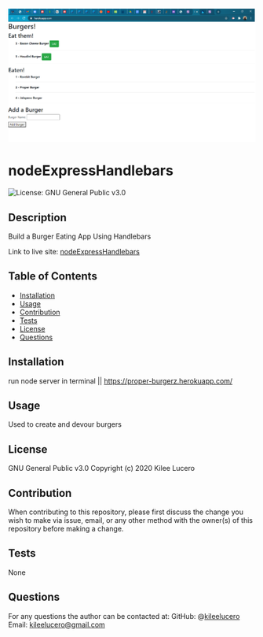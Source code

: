 ![properBurgerz](/public/assets/properBurgerz.png)

# nodeExpressHandlebars
![License: GNU General Public v3.0](https://img.shields.io/badge/License-GNU%20General%20Public%20v3.0-blue.svg)
## Description
Build a Burger Eating App Using Handlebars

Link to live site: [nodeExpressHandlebars](https://kileelucero.github.io/nodeExpressHandlebars/)

## Table of Contents

* [Installation](#installation)
* [Usage](#usage)
* [Contribution](#contribution)
* [Tests](#tests)
* [License](#license)
* [Questions](#questions)

## Installation
run node server in terminal || https://proper-burgerz.herokuapp.com/
## Usage
Used to create and devour burgers
## License
GNU General Public v3.0
Copyright (c) 2020 Kilee Lucero
## Contribution
When contributing to this repository, please first discuss the change you wish to make via issue, email, or any other method with the owner(s) of this repository before making a change.
## Tests
None
## Questions
For any questions the author can be contacted at:
GitHub: @[kileelucero](https://github.com/kileelucero)
Email: kileelucero@gmail.com

